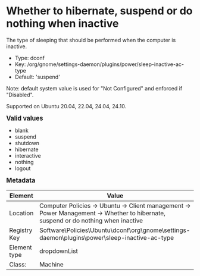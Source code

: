 # Whether to hibernate, suspend or do nothing when inactive

The type of sleeping that should be performed when the computer is inactive.

- Type: dconf
- Key: /org/gnome/settings-daemon/plugins/power/sleep-inactive-ac-type
- Default: 'suspend'

Note: default system value is used for "Not Configured" and enforced if "Disabled".

Supported on Ubuntu 20.04, 22.04, 24.04, 24.10.

<span style="font-size: larger;">**Valid values**</span>

* blank
* suspend
* shutdown
* hibernate
* interactive
* nothing
* logout


<span style="font-size: larger;">**Metadata**</span>

| Element      | Value            |
| ---          | ---              |
| Location     | Computer Policies -> Ubuntu -> Client management -> Power Management -> Whether to hibernate, suspend or do nothing when inactive    |
| Registry Key | Software\Policies\Ubuntu\dconf\org\gnome\settings-daemon\plugins\power\sleep-inactive-ac-type         |
| Element type | dropdownList |
| Class:       | Machine       |
